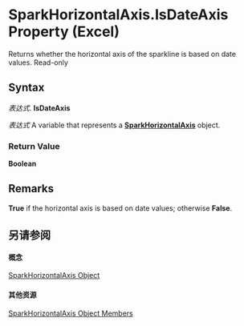 
# SparkHorizontalAxis.IsDateAxis Property (Excel)

Returns whether the horizontal axis of the sparkline is based on date values. Read-only


## Syntax

 _表达式_. **IsDateAxis**

 _表达式_ A variable that represents a **[SparkHorizontalAxis](2926cb18-c3a2-6a09-16da-ccec15c7f391.md)** object.


### Return Value

 **Boolean**


## Remarks

 **True** if the horizontal axis is based on date values; otherwise **False**.


## 另请参阅


#### 概念


[SparkHorizontalAxis Object](2926cb18-c3a2-6a09-16da-ccec15c7f391.md)
#### 其他资源


[SparkHorizontalAxis Object Members](http://msdn.microsoft.com/library/b9dfd1d4-a181-5d4b-b6ae-104827baf2f5%28Office.15%29.aspx)
